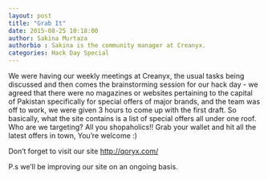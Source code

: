 ```yaml
---
layout: post
title: "Grab It"
date: 2015-08-25 10:18:00
author: Sakina Murtaza
authorbio : Sakina is the community manager at Creanyx. 
categories: Hack Day Special 
---
```

We were having our weekly meetings at Creanyx, the usual tasks being discussed and then comes the brainstorming session for our hack day - we agreed that there were no magazines or websites pertaining to the capital of Pakistan specifically for special offers of major brands, and the team was off to work, we were given 3 hours to come up with the first draft. So basically, what the site contains is a list of special offers all under one roof. Who are we targeting? All you shopaholics!! Grab your wallet and hit all the latest offers in town, You’re welcome :)

Don’t forget to visit our site http://qoryx.com/

P.s we’ll be improving our site on an ongoing basis. 



